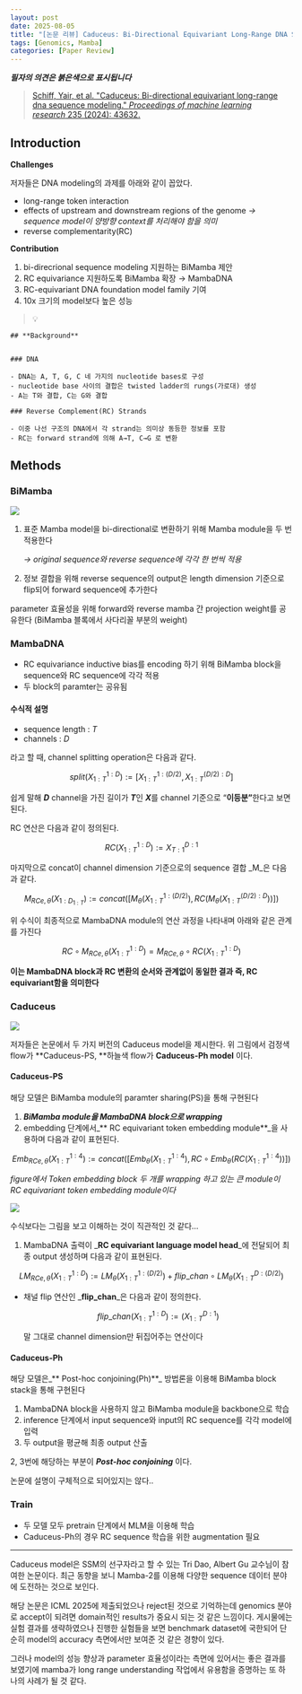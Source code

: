 ```yaml
---
layout: post
date: 2025-08-05
title: "[논문 리뷰] Caduceus: Bi-Directional Equivariant Long-Range DNA Sequence Modeling"
tags: [Genomics, Mamba]
categories: [Paper Review]
---
```


<span class="notion-red">_**필자의 의견은 붉은색으로 표시됩니다**_</span>


> [Schiff, Yair, et al. "Caduceus: Bi-directional equivariant long-range dna sequence modeling." ](https://pmc.ncbi.nlm.nih.gov/articles/PMC12189541/)[_Proceedings of machine learning research_](https://pmc.ncbi.nlm.nih.gov/articles/PMC12189541/)[ 235 (2024): 43632.](https://pmc.ncbi.nlm.nih.gov/articles/PMC12189541/)



## Introduction


**Challenges**


저자들은 DNA modeling의 과제를 아래와 같이 꼽았다.

- long-range token interaction
- effects of upstream and downstream regions of the genome 
_→ sequence model이 양방향 context를 처리해야 함을 의미_
- reverse complementarity(RC)

**Contribution**

1. bi-direcrional sequence modeling 지원하는 BiMamba 제안
1. RC equivariance 지원하도록 BiMamba 확장 → MambaDNA
1. RC-equivariant DNA foundation model family 기여
1. 10x 크기의 model보다 높은 성능

> 💡 


	## **Background**


	### DNA

	- DNA는 A, T, G, C 네 가지의 nucleotide bases로 구성
	- nucleotide base 사이의 결합은 twisted ladder의 rungs(가로대) 생성
	- A는 T와 결합, C는 G와 결합

	### Reverse Complement(RC) Strands

	- 이중 나선 구조의 DNA에서 각 strand는 의미상 동등한 정보를 포함
	- RC는 forward strand에 의해 A→T, C→G 로 변환


## Methods



### BiMamba


![](https://prod-files-secure.s3.us-west-2.amazonaws.com/542b861c-36a8-4051-84e5-8804b6728dba/2c247d59-7815-4980-99f0-8f0d21f445a7/image.png?X-Amz-Algorithm=AWS4-HMAC-SHA256&X-Amz-Content-Sha256=UNSIGNED-PAYLOAD&X-Amz-Credential=ASIAZI2LB466UQSQ5S33%2F20250926%2Fus-west-2%2Fs3%2Faws4_request&X-Amz-Date=20250926T160117Z&X-Amz-Expires=3600&X-Amz-Security-Token=IQoJb3JpZ2luX2VjEAgaCXVzLXdlc3QtMiJIMEYCIQDrU2Q53PuBU44JOaICP46SYxLIu%2B4TzQLfuvfLnRayRgIhALsBjA1IolYOOhSztm4e7kSZp3yO%2BRhQ5H9W261ialOEKogECJH%2F%2F%2F%2F%2F%2F%2F%2F%2F%2FwEQABoMNjM3NDIzMTgzODA1IgwsZ%2BwTQYUgadlCkasq3AOtGNYm%2FhT%2FKvtm6CLqzW570VfYPPwoYOKC2trV4beYOL30Kde%2FZ%2FJea8DObmKZZJTv%2FX%2FFNz2zp6SN3r5iVORK4zE6lmUh7Jv%2BTC4cRTQvH2qEvUf1bqAmrqV5DCJy0mY7T7%2F6bL0w2Dz1TKzMNRCogAGLXqRlSsktoehPhOqKw%2FFtTrNCcNVNadaZUV9BeZpNQfrqEmckgFOL7lAcst43yLJXLVxKhYQxOkXj9E7P22U5buDNUNOk83z8Dw830KAldh%2B%2FS0VmChZWbRb79IGzqUDGnag5PNiVwc6MvYFQlc%2FIhUK4Hwlph6XTtQNrLVi7TAwdDRyJOcr7pbavNhfFc1KbbkaZFtevcdg5pRptvbkkRRRWNN08fo4HZ8aYpk7lnESdU2N61jV%2BWKjoBze7wQG%2FR2XflLwcGoHP%2B78Y0oizjup1mm8fzl48yPPYQBNlZ6lqrPJaSk0h0DOO86YdU0q%2B%2Fw5oym5NklaQ62XOH3FaLbCqQwxLqSn8dTJHgbl283yECIYzErJIDKiQH5gOTl%2Bt1ZzcLggH3z6llu5ic2j7Do3tJXkBRpi9OMInztufsHwMwY7UtEt%2FUl2wQpyrYnKF6N3wecOJ8jQv83VqvkOnmBUclbZK1mPnhjCp6NrGBjqkAWjUCrXgGot9dh%2FYvBlZrPoo33v%2B%2BhM4qmiitOK%2BkG0PQrpPXOWh0WKsUTHqr3XiwGnzyvkYYzRTimU7D%2FWY2CjkScFsrp7CJtZgdkwPn8jKlt0zK3kH7xk4M%2BAIbDOyp9cc%2BLHLGAT%2BCJ6WVMZ3bsqPOY4KiMegtvO7u1WaSmAINhfz8ZWt71K86VC0gkuRJ2iZa2EnMDmulJq%2BysQrSO85aHba&X-Amz-Signature=2cc8a9f33887807c3722552acd8bdc888d06f27250cc994cff93f52c5e392145&X-Amz-SignedHeaders=host&x-amz-checksum-mode=ENABLED&x-id=GetObject)

1. 표준 Mamba model을 bi-directional로 변환하기 위해 Mamba module을 두 번 적용한다

	_→ original sequence와 reverse sequence에 각각 한 번씩 적용_

1. 정보 결합을 위해 reverse sequence의 output은 length dimension 기준으로 flip되어 forward sequence에 추가한다

parameter 효율성을 위해 forward와 reverse mamba 간 projection weight를 공유한다 (BiMamba 블록에서 사다리꼴 부분의 weight)



### MambaDNA

- RC equivariance inductive bias를 encoding 하기 위해 BiMamba block을 sequence와 RC sequence에 각각 적용
- 두 block의 paramter는 공유됨


#### 수식적 설명

- sequence length : _T_
- channels : _D_

라고 할 때,  channel splitting operation은 다음과 같다.


$$
split(X^{1:D}_{1:T}):=[X^{1:(D/2)}_{1:T},X^{(D/2):D}_{1:T}]
$$


<span class="notion-red">쉽게 말해 </span><span class="notion-red">_**D**_</span><span class="notion-red"> channel을 가진 길이가 </span><span class="notion-red">_**T**_</span><span class="notion-red">인 </span><span class="notion-red">_**X**_</span><span class="notion-red">를 channel 기준으로 “</span><span class="notion-red">**이등분”**</span><span class="notion-red">한다고 보면 된다.</span>


RC 연산은 다음과 같이 정의된다.


$$
RC(X^{1:D}_{1:T}):=X^{D:1}_{T:1}
$$


마지막으로 concat이 channel dimension 기준으로의 sequence 결합 _M_은 다음과 같다.


$$
M_{RCe,\theta}(X_{1:D_{1:T}}):=concat([M_{\theta}(X^{1:(D/2)}_{1:T}),RC(M_{\theta}(X^{(D/2):D}_{1:T}))])
$$


위 수식이 최종적으로 MambaDNA module의 연산 과정을 나타내며 아래와 같은 관계를 가진다


$$
RC\circ M_{RCe,\theta}(X^{1:D}_{1:T}) = M_{RCe,\theta} \circ RC(X^{1:D}_{1:T})
$$


**이는 MambaDNA block과 RC 변환의 순서와 관계없이 동일한 결과 즉, RC equivariant함을 의미한다**



### Caduceus


![](https://prod-files-secure.s3.us-west-2.amazonaws.com/542b861c-36a8-4051-84e5-8804b6728dba/f94a60d7-8145-473b-aef9-7c68d3ec604a/image.png?X-Amz-Algorithm=AWS4-HMAC-SHA256&X-Amz-Content-Sha256=UNSIGNED-PAYLOAD&X-Amz-Credential=ASIAZI2LB466UQSQ5S33%2F20250926%2Fus-west-2%2Fs3%2Faws4_request&X-Amz-Date=20250926T160117Z&X-Amz-Expires=3600&X-Amz-Security-Token=IQoJb3JpZ2luX2VjEAgaCXVzLXdlc3QtMiJIMEYCIQDrU2Q53PuBU44JOaICP46SYxLIu%2B4TzQLfuvfLnRayRgIhALsBjA1IolYOOhSztm4e7kSZp3yO%2BRhQ5H9W261ialOEKogECJH%2F%2F%2F%2F%2F%2F%2F%2F%2F%2FwEQABoMNjM3NDIzMTgzODA1IgwsZ%2BwTQYUgadlCkasq3AOtGNYm%2FhT%2FKvtm6CLqzW570VfYPPwoYOKC2trV4beYOL30Kde%2FZ%2FJea8DObmKZZJTv%2FX%2FFNz2zp6SN3r5iVORK4zE6lmUh7Jv%2BTC4cRTQvH2qEvUf1bqAmrqV5DCJy0mY7T7%2F6bL0w2Dz1TKzMNRCogAGLXqRlSsktoehPhOqKw%2FFtTrNCcNVNadaZUV9BeZpNQfrqEmckgFOL7lAcst43yLJXLVxKhYQxOkXj9E7P22U5buDNUNOk83z8Dw830KAldh%2B%2FS0VmChZWbRb79IGzqUDGnag5PNiVwc6MvYFQlc%2FIhUK4Hwlph6XTtQNrLVi7TAwdDRyJOcr7pbavNhfFc1KbbkaZFtevcdg5pRptvbkkRRRWNN08fo4HZ8aYpk7lnESdU2N61jV%2BWKjoBze7wQG%2FR2XflLwcGoHP%2B78Y0oizjup1mm8fzl48yPPYQBNlZ6lqrPJaSk0h0DOO86YdU0q%2B%2Fw5oym5NklaQ62XOH3FaLbCqQwxLqSn8dTJHgbl283yECIYzErJIDKiQH5gOTl%2Bt1ZzcLggH3z6llu5ic2j7Do3tJXkBRpi9OMInztufsHwMwY7UtEt%2FUl2wQpyrYnKF6N3wecOJ8jQv83VqvkOnmBUclbZK1mPnhjCp6NrGBjqkAWjUCrXgGot9dh%2FYvBlZrPoo33v%2B%2BhM4qmiitOK%2BkG0PQrpPXOWh0WKsUTHqr3XiwGnzyvkYYzRTimU7D%2FWY2CjkScFsrp7CJtZgdkwPn8jKlt0zK3kH7xk4M%2BAIbDOyp9cc%2BLHLGAT%2BCJ6WVMZ3bsqPOY4KiMegtvO7u1WaSmAINhfz8ZWt71K86VC0gkuRJ2iZa2EnMDmulJq%2BysQrSO85aHba&X-Amz-Signature=7145f82b0d79f7f30d529b9ba3224e60391850d2ee8a5f47f07046ae4f1e3477&X-Amz-SignedHeaders=host&x-amz-checksum-mode=ENABLED&x-id=GetObject)


저자들은 논문에서 두 가지 버전의 Caduceus model을 제시한다. 위 그림에서 검정색 flow가 **Caduceus-PS, **하늘색 flow가 **Caduceus-Ph model** 이다.



#### Caduceus-PS


해당 모델은 BiMamba module의 paramter sharing(PS)을 통해 구현된다

1. _**BiMamba module을 MambaDNA block으로 wrapping**_
1. embedding 단계에서_** RC equivariant token embedding module**_을 사용하며 다음과 같이 표현된다.

$$
Emb_{RCe,\theta}(X^{1:4}_{1:T}):=concat([Emb_{\theta}(X^{1:4}_{1:T}),RC \circ Emb_{\theta}(RC(X^{1:4}_{1:T}))])
$$


_figure에서 Token embedding block 두 개를 wrapping 하고 있는 큰 module이 RC equivariant token embedding module이다_


![](https://prod-files-secure.s3.us-west-2.amazonaws.com/542b861c-36a8-4051-84e5-8804b6728dba/b175e4da-71eb-4e91-8c23-a06dabe673c9/image.png?X-Amz-Algorithm=AWS4-HMAC-SHA256&X-Amz-Content-Sha256=UNSIGNED-PAYLOAD&X-Amz-Credential=ASIAZI2LB466UQSQ5S33%2F20250926%2Fus-west-2%2Fs3%2Faws4_request&X-Amz-Date=20250926T160118Z&X-Amz-Expires=3600&X-Amz-Security-Token=IQoJb3JpZ2luX2VjEAgaCXVzLXdlc3QtMiJIMEYCIQDrU2Q53PuBU44JOaICP46SYxLIu%2B4TzQLfuvfLnRayRgIhALsBjA1IolYOOhSztm4e7kSZp3yO%2BRhQ5H9W261ialOEKogECJH%2F%2F%2F%2F%2F%2F%2F%2F%2F%2FwEQABoMNjM3NDIzMTgzODA1IgwsZ%2BwTQYUgadlCkasq3AOtGNYm%2FhT%2FKvtm6CLqzW570VfYPPwoYOKC2trV4beYOL30Kde%2FZ%2FJea8DObmKZZJTv%2FX%2FFNz2zp6SN3r5iVORK4zE6lmUh7Jv%2BTC4cRTQvH2qEvUf1bqAmrqV5DCJy0mY7T7%2F6bL0w2Dz1TKzMNRCogAGLXqRlSsktoehPhOqKw%2FFtTrNCcNVNadaZUV9BeZpNQfrqEmckgFOL7lAcst43yLJXLVxKhYQxOkXj9E7P22U5buDNUNOk83z8Dw830KAldh%2B%2FS0VmChZWbRb79IGzqUDGnag5PNiVwc6MvYFQlc%2FIhUK4Hwlph6XTtQNrLVi7TAwdDRyJOcr7pbavNhfFc1KbbkaZFtevcdg5pRptvbkkRRRWNN08fo4HZ8aYpk7lnESdU2N61jV%2BWKjoBze7wQG%2FR2XflLwcGoHP%2B78Y0oizjup1mm8fzl48yPPYQBNlZ6lqrPJaSk0h0DOO86YdU0q%2B%2Fw5oym5NklaQ62XOH3FaLbCqQwxLqSn8dTJHgbl283yECIYzErJIDKiQH5gOTl%2Bt1ZzcLggH3z6llu5ic2j7Do3tJXkBRpi9OMInztufsHwMwY7UtEt%2FUl2wQpyrYnKF6N3wecOJ8jQv83VqvkOnmBUclbZK1mPnhjCp6NrGBjqkAWjUCrXgGot9dh%2FYvBlZrPoo33v%2B%2BhM4qmiitOK%2BkG0PQrpPXOWh0WKsUTHqr3XiwGnzyvkYYzRTimU7D%2FWY2CjkScFsrp7CJtZgdkwPn8jKlt0zK3kH7xk4M%2BAIbDOyp9cc%2BLHLGAT%2BCJ6WVMZ3bsqPOY4KiMegtvO7u1WaSmAINhfz8ZWt71K86VC0gkuRJ2iZa2EnMDmulJq%2BysQrSO85aHba&X-Amz-Signature=d13e6ad255e70cb813bc47fe79de1f884e40ece12fff8bc3b902d74993088e92&X-Amz-SignedHeaders=host&x-amz-checksum-mode=ENABLED&x-id=GetObject)


<span class="notion-red">수식보다는 그림을 보고 이해하는 것이 직관적인 것 같다…</span>

1. MambaDNA 출력이 _**RC equivariant language model head**_에 전달되어 최종 output 생성하며 다음과 같이 표현된다.

$$
LM_{RCe,\theta}(X^{1:D}_{1:T}):= LM_{\theta}(X^{1:(D/2)}_{1:T})+flip\_chan\circ LM_{\theta}(X^{D:(D/2)}_{1:T})
$$

- 채널 flip 연산인 _**flip\_chan**_은 다음과 같이 정의한다.

	$$
	flip\_chan(X^{1:D}_{1:T}):=(X^{D:1}_{1:T})
	$$


	말 그대로 channel dimension만 뒤집어주는 연산이다



#### Caduceus-Ph


해당 모델은_** Post-hoc conjoining(Ph)**_ 방법론을 이용해 BiMamba block stack을 통해 구현된다

1. MambaDNA block을 사용하지 않고 BiMamba module을 backbone으로 학습
1. inference 단계에서 input sequence와 input의 RC sequence를 각각 model에 입력
1. 두 output을 평균해 최종 output 산출

2, 3번에 해당하는 부분이 _**Post-hoc conjoining**_ 이다.


<span class="notion-red">논문에 설명이 구체적으로 되어있지는 않다..</span>



### Train

- 두 모델 모두 pretrain 단계에서 MLM을 이용해 학습
- Caduceus-Ph의 경우 RC sequence 학습을 위한 augmentation 필요

---


<span class="notion-red">Caduceus model은 SSM의 선구자라고 할 수 있는 Tri Dao, Albert Gu 교수님이 참여한 논문이다. 최근 동향을 보니 Mamba-2를 이용해 다양한 sequence 데이터 분야에 도전하는 것으로 보인다.</span>


<span class="notion-red">해당 논문은 ICML 2025에 제출되었으나 reject된 것으로 기억하는데 genomics 분야로 accept이 되려면 domain적인 results가 중요시 되는 것 같은 느낌이다. 게시물에는 실험 결과를 생략하였으나 진행한 실험들을 보면 benchmark dataset에 국한되어 단순히 model의 accuracy 측면에서만 보여준 것 같은 경향이 있다.</span>


<span class="notion-red">그러나 model의 성능 향상과 parameter 효율성이라는 측면에 있어서는 좋은 결과를 보였기에 mamba가 long range understanding 작업에서 유용함을 증명하는 또 하나의 사례가 될 것 같다.</span>

